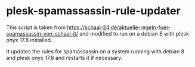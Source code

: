 # plesk-spamassassin-rule-updater
This script is taken from https://schaal-24.de/aktuelle-regeln-fuer-spamassassin-von-schaal-it/ and modified to run on a debian 8 with plesk onyx 17.8 installed.

It updates the rules for spamassassin on a system running with debian 8 and plesk onyx 17.8 and restarts it if necessary.
